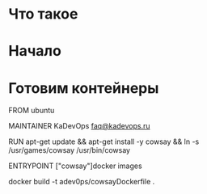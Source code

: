# Что такое
<!-- DockerFile - файл c инструкцией по созданию образа -->
# Начало
<!-- Создаем папку и в ней файл DockerFile -->
# Готовим контейнеры
<!-- Выбираем образ с которым работаем -->
FROM ubuntu
<!-- Пишем, чей образ -->
MAINTAINER KaDevOps <faq@kadevops.ru>
<!-- Пишем, что мы хотим с этим образом сделать -->
RUN apt-get update && apt-get install -y cowsay && ln -s /usr/games/cowsay /usr/bin/cowsay
<!-- Делаем точку входа. Чтобы автоматом запускалось нужная оболочка. В нашем случае только аргумент передать, что говорит корова -->
ENTRYPOINT ["cowsay"]docker images

<!-- Выполняем команду создания образа в том каталоге, где dokerfile -->
docker build -t adev0ps/cowsayDockerfile .
